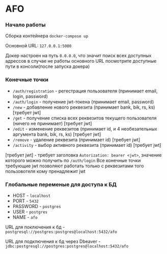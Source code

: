 # AFO

### Начало работы

Сборка контейнера ``` docker-compose up ```

Основной URL: ``` 127.0.0.1:5000 ```

Докер настроен на путь ``` 0.0.0.0 ```, что значит поиск всех доступных адрессов 
в случае не работы основного URL посмотрите доступные пути в консоли(после запуска докера)

### Конечные точки
- ``` /auth/registration ``` - регестрация пользователя (принимает email, login, password)
- ``` /auth/login ``` - получение jwt-токена (принимает email, password)
- ``` /new ``` - добавление нового реквезита (принимает bank, bik, rs, ks) [требует jwt]
- ``` /get ``` - получение списка всех реквезитов текущего пользователя (ничего не принимает) [требует jwt]
- ``` /edit ``` - изменение реквезитов (принимает id, и 4 необезательных аргумента bank, bik, rs, ks) [требует jwt]
- ``` /remove ``` - удаление реквезита (принимает id) [требует jwt]
- ``` /activity ``` - выбор активного реквезита (принимает id) [требует jwt]

[требует jwt] - требует заголовка ``` Autorization: bearer <jwt> ```, значение которого можно получить по ``` /auth/login ```
Все конечные точки требующие jwt позволяют работать только с реквезитами того пользовотеля кому пренадлежит jwt

### Глобальные переменые для доступа к БД
- HOST - ``` localhost ```
- PORT - ``` 5432 ```
- PASSWORD - ``` postgres ```
- USER - ``` postgres ```
- NAME - ``` afo ```

URL для поключения к бд - ``` postgresql://postgres:postgres@localhost:5432/afo ```

URL для подключения к бд через Dbeaver - ``` jdbc:postgresql://postgres:postgres@localhost:5432/afo ```
